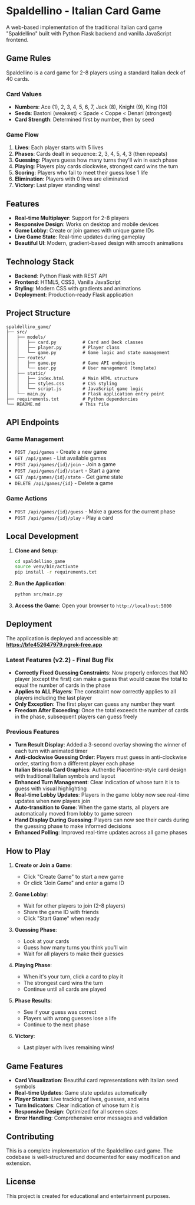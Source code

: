 # Spaldellino - Italian Card Game

A web-based implementation of the traditional Italian card game "Spaldellino" built with Python Flask backend and vanilla JavaScript frontend.

## Game Rules

Spaldellino is a card game for 2-8 players using a standard Italian deck of 40 cards.

### Card Values
- **Numbers**: Ace (1), 2, 3, 4, 5, 6, 7, Jack (8), Knight (9), King (10)
- **Seeds**: Bastoni (weakest) < Spade < Coppe < Denari (strongest)
- **Card Strength**: Determined first by number, then by seed

### Game Flow
1. **Lives**: Each player starts with 5 lives
2. **Phases**: Cards dealt in sequence: 2, 3, 4, 5, 4, 3 (then repeats)
3. **Guessing**: Players guess how many turns they'll win in each phase
4. **Playing**: Players play cards clockwise, strongest card wins the turn
5. **Scoring**: Players who fail to meet their guess lose 1 life
6. **Elimination**: Players with 0 lives are eliminated
7. **Victory**: Last player standing wins!

## Features

- **Real-time Multiplayer**: Support for 2-8 players
- **Responsive Design**: Works on desktop and mobile devices
- **Game Lobby**: Create or join games with unique game IDs
- **Live Game State**: Real-time updates during gameplay
- **Beautiful UI**: Modern, gradient-based design with smooth animations

## Technology Stack

- **Backend**: Python Flask with REST API
- **Frontend**: HTML5, CSS3, Vanilla JavaScript
- **Styling**: Modern CSS with gradients and animations
- **Deployment**: Production-ready Flask application

## Project Structure

```
spaldellino_game/
├── src/
│   ├── models/
│   │   ├── card.py          # Card and Deck classes
│   │   ├── player.py        # Player class
│   │   └── game.py          # Game logic and state management
│   ├── routes/
│   │   ├── game.py          # Game API endpoints
│   │   └── user.py          # User management (template)
│   ├── static/
│   │   ├── index.html       # Main HTML structure
│   │   ├── styles.css       # CSS styling
│   │   └── script.js        # JavaScript game logic
│   └── main.py              # Flask application entry point
├── requirements.txt         # Python dependencies
└── README.md               # This file
```

## API Endpoints

### Game Management
- `POST /api/games` - Create a new game
- `GET /api/games` - List available games
- `POST /api/games/{id}/join` - Join a game
- `POST /api/games/{id}/start` - Start a game
- `GET /api/games/{id}/state` - Get game state
- `DELETE /api/games/{id}` - Delete a game

### Game Actions
- `POST /api/games/{id}/guess` - Make a guess for the current phase
- `POST /api/games/{id}/play` - Play a card

## Local Development

1. **Clone and Setup**:
   ```bash
   cd spaldellino_game
   source venv/bin/activate
   pip install -r requirements.txt
   ```

2. **Run the Application**:
   ```bash
   python src/main.py
   ```

3. **Access the Game**:
   Open your browser to `http://localhost:5000`

## Deployment

The application is deployed and accessible at:
**https://bfe452647979.ngrok-free.app**

### Latest Features (v2.2) - Final Bug Fix
- **Correctly Fixed Guessing Constraints**: Now properly enforces that NO player (except the first) can make a guess that would cause the total to equal the number of cards in the phase
- **Applies to ALL Players**: The constraint now correctly applies to all players including the last player
- **Only Exception**: The first player can guess any number they want
- **Freedom After Exceeding**: Once the total exceeds the number of cards in the phase, subsequent players can guess freely

### Previous Features
- **Turn Result Display**: Added a 3-second overlay showing the winner of each turn with animated timer
- **Anti-clockwise Guessing Order**: Players must guess in anti-clockwise order, starting from a different player each phase
- **Italian Briscola Card Graphics**: Authentic Piacentine-style card design with traditional Italian symbols and layout
- **Enhanced Turn Management**: Clear indication of whose turn it is to guess with visual highlighting
- **Real-time Lobby Updates**: Players in the game lobby now see real-time updates when new players join
- **Auto-transition to Game**: When the game starts, all players are automatically moved from lobby to game screen
- **Hand Display During Guessing**: Players can now see their cards during the guessing phase to make informed decisions
- **Enhanced Polling**: Improved real-time updates across all game phases

## How to Play

1. **Create or Join a Game**:
   - Click "Create Game" to start a new game
   - Or click "Join Game" and enter a game ID

2. **Game Lobby**:
   - Wait for other players to join (2-8 players)
   - Share the game ID with friends
   - Click "Start Game" when ready

3. **Guessing Phase**:
   - Look at your cards
   - Guess how many turns you think you'll win
   - Wait for all players to make their guesses

4. **Playing Phase**:
   - When it's your turn, click a card to play it
   - The strongest card wins the turn
   - Continue until all cards are played

5. **Phase Results**:
   - See if your guess was correct
   - Players with wrong guesses lose a life
   - Continue to the next phase

6. **Victory**:
   - Last player with lives remaining wins!

## Game Features

- **Card Visualization**: Beautiful card representations with Italian seed symbols
- **Real-time Updates**: Game state updates automatically
- **Player Status**: Live tracking of lives, guesses, and wins
- **Turn Indicators**: Clear indication of whose turn it is
- **Responsive Design**: Optimized for all screen sizes
- **Error Handling**: Comprehensive error messages and validation

## Contributing

This is a complete implementation of the Spaldellino card game. The codebase is well-structured and documented for easy modification and extension.

## License

This project is created for educational and entertainment purposes.

